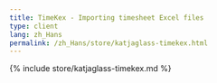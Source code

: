 ```yaml
---
title: TimeKex - Importing timesheet Excel files
type: client
lang: zh_Hans
permalink: /zh_Hans/store/katjaglass-timekex.html
---
```


{% include store/katjaglass-timekex.md %}
